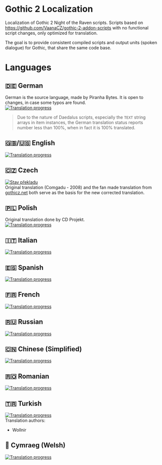# Gothic 2 Localization
Localization of Gothic 2 Night of the Raven scripts. Scripts based on https://github.com/VaanaCZ/gothic-2-addon-scripts with no functional script changes, only optimized for translation. 

The goal is to provide consistent compiled scripts and output units (spoken dialogue) for Gothic, that share the same code base.

# Languages

## :de: German
German is the source language, made by Piranha Bytes. It is open to changes, in case some typos are found.  
[![Translation progress](http://weblate.cokoliv.eu/widgets/gothic-2-night-of-the-raven/de/svg-badge.svg)](http://weblate.cokoliv.eu/engage/gothic-2-night-of-the-raven/de/)  
> Due to the nature of Daedalus scripts, especially the `TEXT` string arrays in item instances, the German translation status reports number less than 100%, when in fact it is 100% translated.

## :uk:/:us: English  
[![Translation progress](http://weblate.cokoliv.eu/widgets/gothic-2-night-of-the-raven/en/svg-badge.svg)](http://weblate.cokoliv.eu/engage/gothic-2-night-of-the-raven/en/)  

## :czech_republic: Czech  
[![Stav překladu](http://weblate.cokoliv.eu/widgets/gothic-2-night-of-the-raven/cs/svg-badge.svg)](http://weblate.cokoliv.eu/engage/gothic-2-night-of-the-raven/de/)  
Original translation (Comgadu - 2008) and the fan made translation from [gothicz.net](https://www.gothicz.net/gothic-2-noc-havrana/cestina/) both serve as the basis for the new corrected translation. 

## :poland: Polish  
Original translation done by CD Projekt.  
[![Translation progress](http://weblate.cokoliv.eu/widgets/gothic-2-night-of-the-raven/pl/svg-badge.svg)](http://weblate.cokoliv.eu/engage/gothic-2-night-of-the-raven/pl/)  

## :it: Italian  
[![Translation progress](http://weblate.cokoliv.eu/widgets/gothic-2-night-of-the-raven/it/svg-badge.svg)](http://weblate.cokoliv.eu/engage/gothic-2-night-of-the-raven/it/)  

## :es: Spanish  
[![Translation progress](http://weblate.cokoliv.eu/widgets/gothic-2-night-of-the-raven/es/svg-badge.svg)](http://weblate.cokoliv.eu/engage/gothic-2-night-of-the-raven/es/)  

## :fr: French  
[![Translation progress](http://weblate.cokoliv.eu/widgets/gothic-2-night-of-the-raven/fr/svg-badge.svg)](http://weblate.cokoliv.eu/engage/gothic-2-night-of-the-raven/fr/)  

## :ru: Russian  
[![Translation progress](http://weblate.cokoliv.eu/widgets/gothic-2-night-of-the-raven/ru/svg-badge.svg)](http://weblate.cokoliv.eu/engage/gothic-2-night-of-the-raven/ru/)  

## :cn: Chinese (Simplified)  
[![Translation progress](http://weblate.cokoliv.eu/widgets/gothic-2-night-of-the-raven/zh_Hans/svg-badge.svg)](http://weblate.cokoliv.eu/engage/gothic-2-night-of-the-raven/zh_Hans/)  

## :romania: Romanian  
[![Translation progress](http://weblate.cokoliv.eu/widgets/gothic-2-night-of-the-raven/ro/svg-badge.svg)](http://weblate.cokoliv.eu/engage/gothic-2-night-of-the-raven/ro/)  

## :tr: Turkish
[![Translation progress](http://weblate.cokoliv.eu/widgets/gothic-2-night-of-the-raven/tr/svg-badge.svg)](http://weblate.cokoliv.eu/engage/gothic-2-night-of-the-raven/tr/)  
Translation authors:  
  - Wollnir

## :wales: Cymraeg (Welsh) 
[![Translation progress](http://weblate.cokoliv.eu/widgets/gothic-2-night-of-the-raven/cy/svg-badge.svg)](http://weblate.cokoliv.eu/engage/gothic-2-night-of-the-raven/cy/)  
